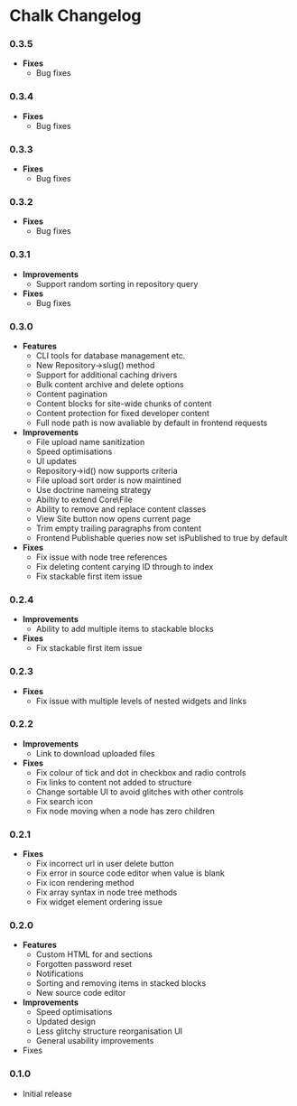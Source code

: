 # Chalk Changelog

### 0.3.5

* **Fixes**
	* Bug fixes

### 0.3.4

* **Fixes**
	* Bug fixes

### 0.3.3

* **Fixes**
	* Bug fixes

### 0.3.2

* **Fixes**
	* Bug fixes

### 0.3.1

* **Improvements**
	* Support random sorting in repository query
* **Fixes**
	* Bug fixes

### 0.3.0

* **Features**
	* CLI tools for database management etc.
	* New Repository->slug() method
	* Support for additional caching drivers
	* Bulk content archive and delete options
	* Content pagination
	* Content blocks for site-wide chunks of content
	* Content protection for fixed developer content
	* Full node path is now avaliable by default in frontend requests
* **Improvements**
	* File upload name sanitization
	* Speed optimisations	
	* UI updates
	* Repository->id() now supports criteria
	* File upload sort order is now maintined
	* Use doctrine nameing strategy
	* Abiltiy to extend Core\File
	* Ability to remove and replace content classes
	* View Site button now opens current page
	* Trim empty trailing paragraphs from content
	* Frontend Publishable queries now set isPublished to true by default
* **Fixes**
	* Fix issue with node tree references
	* Fix deleting content carying ID through to index
	* Fix stackable first item issue

### 0.2.4

* **Improvements**
	* Ability to add multiple items to stackable blocks
* **Fixes**
	* Fix stackable first item issue

### 0.2.3

* **Fixes**
	* Fix issue with multiple levels of nested widgets and links

### 0.2.2

* **Improvements**
	* Link to download uploaded files
* **Fixes**
	* Fix colour of tick and dot in checkbox and radio controls
	* Fix links to content not added to structure
	* Change sortable UI to avoid glitches with other controls
	* Fix search icon
	* Fix node moving when a node has zero children

### 0.2.1

* **Fixes**
	* Fix incorrect url in user delete button
	* Fix error in source code editor when value is blank
	* Fix icon rendering method
	* Fix array syntax in node tree methods
	* Fix widget element ordering issue

### 0.2.0

* **Features**
	* Custom HTML for <head> and <body> sections
	* Forgotten password reset
	* Notifications
	* Sorting and removing items in stacked blocks
	* New source code editor
* **Improvements**
	* Speed optimisations
	* Updated design
	* Less glitchy structure reorganisation UI
	* General usability improvements
* Fixes

### 0.1.0

* Initial release